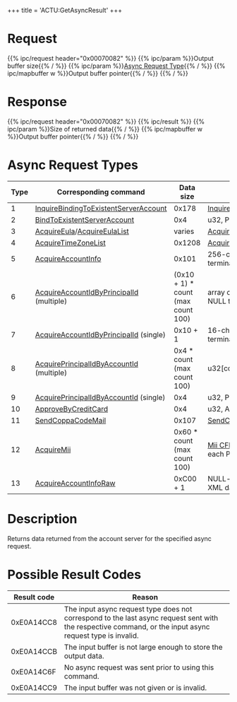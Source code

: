 +++
title = 'ACTU:GetAsyncResult'
+++

# Request

{{% ipc/request header="0x00070082" %}}
{{% ipc/param %}}Output buffer size{{% / %}}
{{% ipc/param %}}[Async Request Type](ACTU:GetAsyncResult#async_request_types "wikilink"){{% / %}}
{{% ipc/mapbuffer w %}}Output buffer pointer{{% / %}}
{{% / %}}

# Response

{{% ipc/request header="0x00070082" %}}
{{% ipc/result %}}
{{% ipc/param %}}Size of returned data{{% / %}}
{{% ipc/mapbuffer w %}}Output buffer pointer{{% / %}}
{{% / %}}

# Async Request Types

| Type | Corresponding command | Data size | Data format | Accessible with |
|----|----|----|----|----|
| 1 | [InquireBindingToExistentServerAccount](ACTA:InquireBindingToExistentServerAccount "wikilink") | 0x178 | [InquireBindingToExistentServerAccountData](ACT_Services#inquirebindingtoexistentserveraccountdata "wikilink") | [act:a](ACT_Services#act_admin_service_acta "wikilink") |
| 2 | [BindToExistentServerAccount](ACTA:BindToExistentServerAccount "wikilink") | 0x4 | u32, ParentalConsentApprovalId | [act:a](ACT_Services#act_admin_service_acta "wikilink") |
| 3 | [AcquireEula](ACTU:AcquireEula "wikilink")/[AcquireEulaList](ACTU:AcquireEula "wikilink") | varies | [AcquireEulaData/AcquireEulaListData](ACT_Services#acquireeuladataacquireeulalistdata "wikilink") | [act:u](ACT_Services#act_user_service_actu "wikilink"), [act:a](ACT_Services#act_admin_service_acta "wikilink") |
| 4 | [AcquireTimeZoneList](ACTU:AcquireTimeZoneList "wikilink") | 0x1208 | [AcquireTimeZoneListData](ACT_Services#acquiretimezonelistdata "wikilink") | [act:u](ACT_Services#act_user_service_actu "wikilink"), [act:a](ACT_Services#act_admin_service_acta "wikilink") |
| 5 | [AcquireAccountInfo](ACTU:AcquireAccountInfo "wikilink") | 0x101 | 256-character ASCII email address + NULL termination | [act:u](ACT_Services#act_user_service_actu "wikilink"), [act:a](ACT_Services#act_admin_service_acta "wikilink") |
| 6 | [AcquireAccountIdByPrincipalId](ACTU:AcquireAccountIdByPrincipalId "wikilink") (multiple) | (0x10 + 1) \* count (max count 100) | array of 16-character ASCII AccountId + NULL termination | [act:u](ACT_Services#act_user_service_actu "wikilink"), [act:a](ACT_Services#act_admin_service_acta "wikilink") |
| 7 | [AcquireAccountIdByPrincipalId](ACTU:AcquireAccountIdByPrincipalId "wikilink") (single) | 0x10 + 1 | 16-character ASCII AccountId + NULL termination | [act:u](ACT_Services#act_user_service_actu "wikilink"), [act:a](ACT_Services#act_admin_service_acta "wikilink") |
| 8 | [AcquirePrincipalIdByAccountId](ACTU:AcquirePrincipalIdByAccountId "wikilink") (multiple) | 0x4 \* count (max count 100) | u32\[count\], PrincipalIds | [act:u](ACT_Services#act_user_service_actu "wikilink"), [act:a](ACT_Services#act_admin_service_acta "wikilink") |
| 9 | [AcquirePrincipalIdByAccountId](ACTU:AcquirePrincipalIdByAccountId "wikilink") (single) | 0x4 | u32, PrincipalId | [act:u](ACT_Services#act_user_service_actu "wikilink"), [act:a](ACT_Services#act_admin_service_acta "wikilink") |
| 10 | [ApproveByCreditCard](ACTA:ApproveByCreditCard "wikilink") | 0x4 | u32, ApprovalId | [act:u](ACT_Services#act_user_service_actu "wikilink"), [act:a](ACT_Services#act_admin_service_acta "wikilink") |
| 11 | [SendCoppaCodeMail](ACTA:SendCoppaCodeMail "wikilink") | 0x107 | [SendCoppaCodeMailData](ACT_Services#sendcoppacodemaildata "wikilink") | [act:u](ACT_Services#act_user_service_actu "wikilink"), [act:a](ACT_Services#act_admin_service_acta "wikilink") |
| 12 | [AcquireMii](ACTU:AcquireMii "wikilink") | 0x60 \* count (max count 100) | [Mii CFLStoreData](Mii#cflstoredata "wikilink") array corresponding to each PersistentId | [act:u](ACT_Services#act_user_service_actu "wikilink"), [act:a](ACT_Services#act_admin_service_acta "wikilink") |
| 13 | [AcquireAccountInfoRaw](ACTU:AcquireAccountInfoRaw "wikilink") | 0xC00 + 1 | NULL-terminated raw ASCII account profile XML data | [act:u](ACT_Services#act_user_service_actu "wikilink"), [act:a](ACT_Services#act_admin_service_acta "wikilink") |

# Description

Returns data returned from the account server for the specified async request.

# Possible Result Codes

| Result code | Reason |
|----|----|
| 0xE0A14CC8 | The input async request type does not correspond to the last async request sent with the respective command, or the input async request type is invalid. |
| 0xE0A14CCB | The input buffer is not large enough to store the output data. |
| 0xE0A14C6F | No async request was sent prior to using this command. |
| 0xE0A14CC9 | The input buffer was not given or is invalid. |
